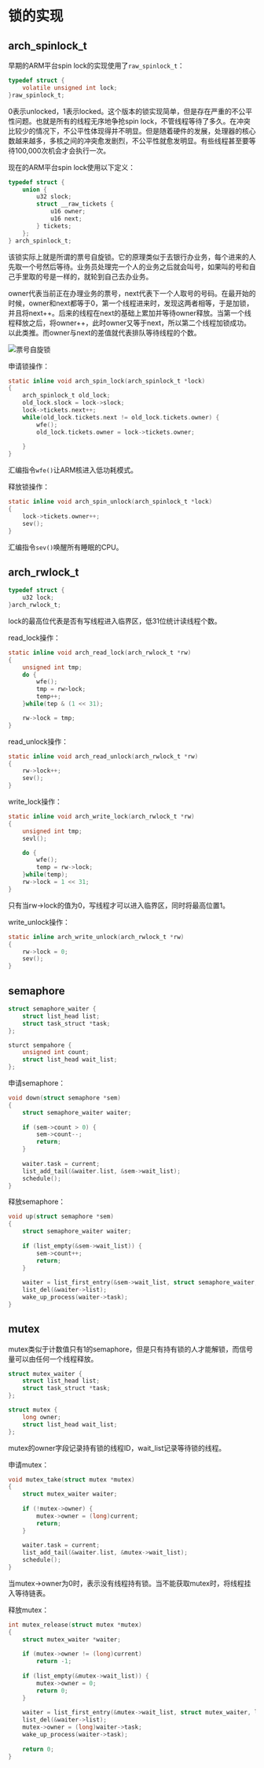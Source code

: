 # 锁的实现

## arch_spinlock_t

早期的ARM平台spin lock的实现使用了`raw_spinlock_t`：

```C
typedef struct {
    volatile unsigned int lock;
}raw_spinlock_t;
```

0表示unlocked，1表示locked。这个版本的锁实现简单，但是存在严重的不公平性问题。也就是所有的线程无序地争抢spin lock，不管线程等待了多久。在冲突比较少的情况下，不公平性体现得并不明显。但是随着硬件的发展，处理器的核心数越来越多，多核之间的冲突愈发剧烈，不公平性就愈发明显。有些线程甚至要等待100,000次机会才会执行一次。

现在的ARM平台spin lock使用以下定义：

```C
typedef struct {
    union {
        u32 slock;
        struct __raw_tickets {
            u16 owner;
            u16 next;
        } tickets;
    };
} arch_spinlock_t; 
```

该锁实际上就是所谓的票号自旋锁。它的原理类似于去银行办业务，每个进来的人先取一个号然后等待。业务员处理完一个人的业务之后就会叫号，如果叫的号和自己手里取的号是一样的，就轮到自己去办业务。

owner代表当前正在办理业务的票号，next代表下一个人取号的号码。在最开始的时候，owner和next都等于0，第一个线程进来时，发现这两者相等，于是加锁，并且将next++。后来的线程在next的基础上累加并等待owner释放。当第一个线程释放之后，将owner++，此时owner又等于next，所以第二个线程加锁成功。以此类推。而owner与next的差值就代表排队等待线程的个数。

![票号自旋锁](../images/arm/ticket_lock.webp)

申请锁操作：

```C
static inline void arch_spin_lock(arch_spinlock_t *lock)
{
    arch_spinlock_t old_lock;
    old_lock.slock = lock->slock;
    lock->tickets.next++;
    while(old_lock.tickets.next != old_lock.tickets.owner) {
        wfe();
        old_lock.tickets.owner = lock->tickets.owner;
        
    }
}
```

汇编指令`wfe()`让ARM核进入低功耗模式。

释放锁操作：

```C
static inline void arch_spin_unlock(arch_spinlock_t *lock)
{
    lock->tickets.owner++;
    sev();
}
```

汇编指令`sev()`唤醒所有睡眠的CPU。

## arch_rwlock_t

```C
typedef struct {
    u32 lock;
}arch_rwlock_t;
```

lock的最高位代表是否有写线程进入临界区，低31位统计读线程个数。

read_lock操作：

```C
static inline void arch_read_lock(arch_rwlock_t *rw)
{
    unsigned int tmp;
    do {
        wfe();
        tmp = rw>lock;
        temp++;
    }while(tep & (1 << 31);

    rw->lock = tmp;
}
```

read_unlock操作：

```C
static inline void arch_read_unlock(arch_rwlock_t *rw)
{
    rw->lock++;
    sev();
}
```

write_lock操作：

```C
static inline void arch_write_lock(arch_rwlock_t *rw)
{
    unsigned int tmp;
    sevl();

    do {
        wfe();
        temp = rw->lock;
    }while(temp);
    rw->lock = 1 << 31;
}
```

只有当rw->lock的值为0，写线程才可以进入临界区，同时将最高位置1。

write_unlock操作：
```C
static inline arch_write_unlock(arch_rwlock_t *rw)
{
    rw->lock = 0;
    sev();
}
```

## semaphore

```C
struct semaphore_waiter {
    struct list_head list;
    struct task_struct *task;
};

sturct sempahore {
    unsigned int count;
    struct list_head wait_list;
};
```

申请semaphore：

```C
void down(struct semaphore *sem)
{
   	struct semaphore_waiter waiter;
     
   	if (sem->count > 0) {
   		sem->count--;                               
   		return;
   	}
     
   	waiter.task = current;                          
   	list_add_tail(&waiter.list, &sem->wait_list);   
   	schedule();                                     
}
```

释放semaphore：

```C
void up(struct semaphore *sem)
{
   	struct semaphore_waiter waiter;
    
   	if (list_empty(&sem->wait_list)) {
   		sem->count++;                              
   		return;
   	}
     
   	waiter = list_first_entry(&sem->wait_list, struct semaphore_waiter, list);
   	list_del(&waiter->list);                       
   	wake_up_process(waiter->task);                 
}
```

## mutex

mutex类似于计数值只有1的semaphore，但是只有持有锁的人才能解锁，而信号量可以由任何一个线程释放。

```C
struct mutex_waiter {
    struct list_head list;
    struct task_struct *task;
};

struct mutex {
    long owner;
    struct list_head wait_list;
};
```

mutex的owner字段记录持有锁的线程ID，wait_list记录等待锁的线程。

申请mutex：

```C
void mutex_take(struct mutex *mutex)
{
    struct mutex_waiter waiter;
     
    if (!mutex->owner) {
    	mutex->owner = (long)current;               
    	return;
    }
     
    waiter.task = current;
    list_add_tail(&waiter.list, &mutex->wait_list); 
    schedule();                                     
} 
```

当mutex->owner为0时，表示没有线程持有锁。当不能获取mutex时，将线程挂入等待链表。

释放mutex：

```C
int mutex_release(struct mutex *mutex)
{
    struct mutex_waiter *waiter;
     
    if (mutex->owner != (long)current)                         
    	return -1;
     
    if (list_empty(&mutex->wait_list)) {
    	mutex->owner = 0;                                      
    	return 0;
    }
     
    waiter = list_first_entry(&mutex->wait_list, struct mutex_waiter, list);
    list_del(&waiter->list);
    mutex->owner = (long)waiter->task;                         
    wake_up_process(waiter->task);                             
     
    return 0; 
}
```




